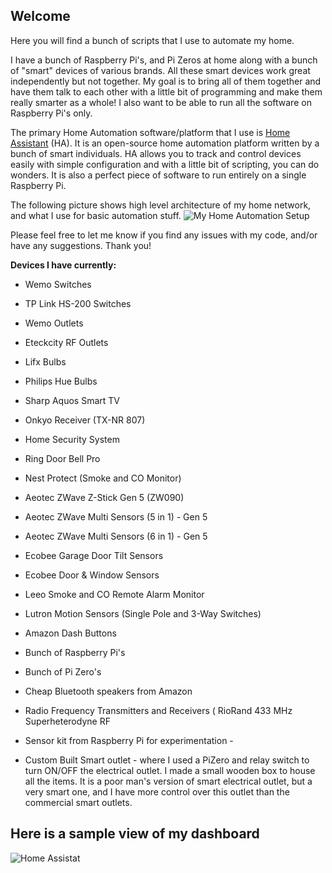 ## Welcome

Here you will find a bunch of scripts that I use to automate my home.

I have a bunch of Raspberry Pi's, and Pi Zeros at home along with a bunch of "smart" devices of various brands. All these smart devices work great independently but not together. My goal is to bring all of them together and have them talk to each other with a little bit of programming and make them really smarter as a whole! I also want to be able to run all the software on Raspberry Pi's only.

The primary Home Automation software/platform that I use is [Home Assistant](https://home-assistant.io/) (HA). It is an open-source home automation platform written by a bunch of smart individuals. HA allows you to track and control devices easily with simple configuration and with a little bit of scripting, you can do wonders. It is also a perfect piece of software to run entirely on a single Raspberry Pi.

The following picture shows high level architecture of my home network, and what I use for basic automation stuff.
![My Home Automation Setup](https://github.com/skalavala/smarthome/blob/master/images/Home%20Automation%20Setup%20-%20Kalavala.jpg)

Please feel free to let me know if you find any issues with my code, and/or have any suggestions. Thank you!

**Devices I have currently:**

* Wemo Switches

* TP Link HS-200 Switches

* Wemo Outlets

* Eteckcity RF Outlets

* Lifx Bulbs

* Philips Hue Bulbs

* Sharp Aquos Smart TV

* Onkyo Receiver (TX-NR 807)

* Home Security System

* Ring Door Bell Pro

* Nest Protect (Smoke and CO Monitor)

* Aeotec ZWave Z-Stick Gen 5 (ZW090)

* Aeotec ZWave Multi Sensors (5 in 1) - Gen 5

* Aeotec ZWave Multi Sensors (6 in 1) - Gen 5

* Ecobee Garage Door Tilt Sensors

* Ecobee Door & Window Sensors

* Leeo Smoke and CO Remote Alarm Monitor

* Lutron Motion Sensors (Single Pole and 3-Way Switches) 

* Amazon Dash Buttons

* Bunch of Raspberry Pi's

* Bunch of Pi Zero's

* Cheap Bluetooth speakers from Amazon

* Radio Frequency Transmitters and Receivers ( RioRand 433 MHz Superheterodyne RF

* Sensor kit from Raspberry Pi for experimentation - 

* Custom Built Smart outlet - where I used a PiZero and relay switch to turn ON/OFF the electrical outlet. I made a small wooden box to house all the items. It is a poor man's version of smart electrical outlet, but a very smart one, and I have more control over this outlet than the commercial smart outlets.


## Here is a sample view of my dashboard

<img src="https://github.com/skalavala/smarthome/blob/master/images/homeassistant.jpg" alt="Home Assistat" />

